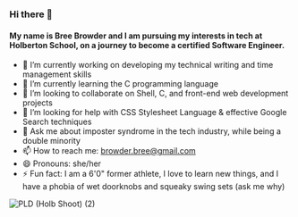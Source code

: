 ### Hi there 👋

#### My name is Bree Browder and I am pursuing my interests in tech at Holberton School, on a journey to become a certified Software Engineer.

- 🔭 I’m currently working on developing my technical writing and time management skills
- 🌱 I’m currently learning the C programming language
- 👯 I’m looking to collaborate on Shell, C, and front-end web development projects
- 🤔 I’m looking for help with CSS Stylesheet Language & effective Google Search techniques
- 💬 Ask me about imposter syndrome in the tech industry, while being a double minority
- 📫 How to reach me: browder.bree@gmail.com
- 😄 Pronouns: she/her
- ⚡ Fun fact: I am a 6'0" former athlete, I love to learn new things, and I have a phobia of wet doorknobs and squeaky swing sets (ask me why)

![PLD (Holb Shoot) (2)](https://user-images.githubusercontent.com/58611397/109463907-69ac1600-7a2b-11eb-84f0-77881f7f7992.jpg)



